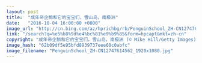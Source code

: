 ```yaml
---
layout: post
title:  "成年帝企鹅和它的宝宝们，雪山岛，南极洲"
date:   "2016-10-04 16:00:00 +0800"
image_url: "http://cn.bing.com/az/hprichbg/rb/PenguinSchool_ZH-CN12747614562_1920x1080.jpg"
link: "/search?q=%e5%b8%9d%e4%bc%81%e9%b9%85&form=hpcapt&mkt=zh-cn"
copyright: "成年帝企鹅和它的宝宝们，雪山岛，南极洲 (© Mike Hill/Getty Images)"
image_hash: "62b09df5e95bfd8939737eee60c0abfc"
image_filename: "PenguinSchool_ZH-CN12747614562_1920x1080.jpg"
---
```

